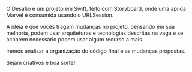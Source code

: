 O Desafio é um projeto em Swift, feito com Storyboard, onde uma api da Marvel é consumida usando o URLSession.

A ideia é que vocês tragam mudanças no projeto, pensando em sua melhoria, podem usar arquiteturas e tecnologias descritas na vaga e se acharem necessário podem usar algum recurso a mais.

Iremos analisar a organização do código final e as mudanças propostas. 

Sejam criativos e boa sorte!